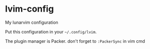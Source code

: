 # lvim-config
My lunarvim configuration

Put this configuration in your ```~/.config/lvim```.

The plugin manager is Packer. don't forget to ```:PackerSync``` in vim cmd
